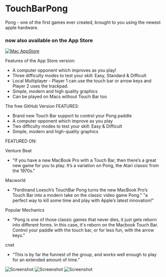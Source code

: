 
# TouchBarPong
Pong - one of the first games ever created, brought to you using the newest apple hardware. 

### now also available on the App Store
[![Mac AppStore](https://img.shields.io/badge/mac-AppStore-green.svg)](https://itunes.apple.com/us/app/touch-pong/id1185339859?ls=1&mt=12)

Features of the App Store version: 
* A computer opponent which improves  as you play!
* Three difficulty modes to test your skill: Easy, Standard & Difficult
* Local Multiplayer - Player 1 can use the touch bar or arrow keys and Player 2 uses the trackpad.
* Simple, modern and high quality graphics
* Can be played on Macs without Touch Bar too

The free GitHub Version FEATURES:
* Brand new Touch Bar support to control your Pong paddle
* A computer opponent which improve as you play
* Two difficulty modes to test your skill: Easy & Difficult
* Simple, modern and high-quality graphics

FEATURED ON: 

Venture Beat
* "If you have a new MacBook Pro with a Touch Bar, then there’s a great new game for you to play. It’s a variation on Pong, the Atari classic from the 1970s."

Macworld
* "Ferdinand Loesch’s TouchBar Pong turns the new MacBook Pro’s Touch Bar into a modern take on the classic video game Pong."
"a perfect way to kill some time and play with Apple’s latest innovation!"


Popular Mechanics
* "Pong is one of those classic games that never dies, it just gets reborn into different forms. In this case, it's reborn on the Macbook Touch Bar. Control your paddle with the touch bar, or for less fun, with the arrow keys."

cnet
* "This is by far the funnest of the group, and works well enough to play for an extended amount of time."


![Screenshot](AbovePong.jpg)
![Screenshot](Pong-touchbar.jpg)
![Screenshot](FrontPong.jpg)












